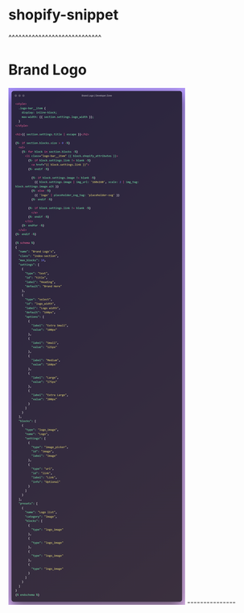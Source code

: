 # shopify-snippet
^^^^^^^^^^^^^^^^^^^^^^^^^^^^
<div>
<h1 href="https://github.com/Zilleali/shopify-snippet/blob/main/Sections/brand-logo.liquid">Brand Logo</h1>	
<img src="Sections/snippet-img/Brand Logo .png"
<div>
---------------
